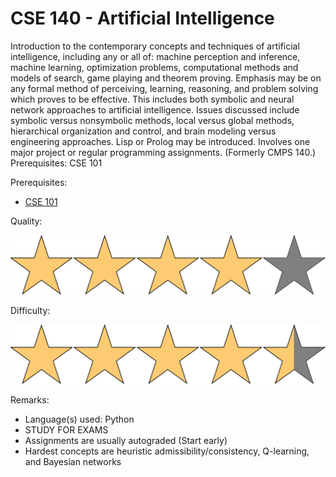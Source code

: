 # CSE 140 - Artificial Intelligence

Introduction to the contemporary concepts and techniques of artificial intelligence, including any or all of: machine perception and inference, machine learning, optimization problems, computational methods and models of search, game playing and theorem proving. Emphasis may be on any formal method of perceiving, learning, reasoning, and problem solving which proves to be effective. This includes both symbolic and neural network approaches to artificial intelligence. Issues discussed include symbolic versus nonsymbolic methods, local versus global methods, hierarchical organization and control, and brain modeling versus engineering approaches. Lisp or Prolog may be introduced. Involves one major project or regular programming assignments. (Formerly CMPS 140.) Prerequisites: CSE 101

Prerequisites:

- [CSE 101](CSE101.md)

Quality:

![](../Media/4star.png)

Difficulty:

![](../Media/4_5star.png)

Remarks:

- Language(s) used: Python
- STUDY FOR EXAMS
- Assignments are usually autograded (Start early)
- Hardest concepts are heuristic admissibility/consistency, Q-learning, and Bayesian networks